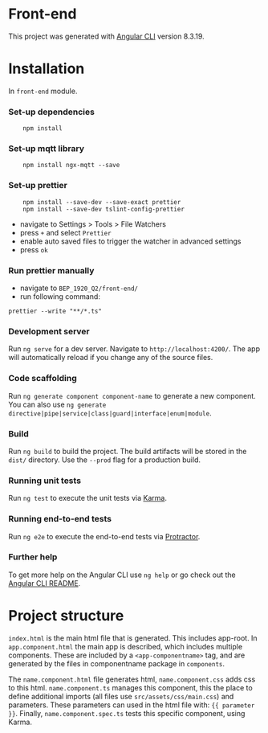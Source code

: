 # Front-end
This project was generated with [Angular CLI](https://github.com/angular/angular-cli) version 8.3.19.

# Installation
In `front-end` module.
### Set-up dependencies
````
    npm install
````
### Set-up mqtt library
````
    npm install ngx-mqtt --save
````

### Set-up prettier
```
    npm install --save-dev --save-exact prettier
    npm install --save-dev tslint-config-prettier
```
- navigate to Settings > Tools > File Watchers 
- press `+` and select `Prettier`
- enable auto saved files to trigger the watcher in advanced settings
- press `ok`

### Run prettier manually
- navigate to `BEP_1920_Q2/front-end/`
- run following command: 
```
prettier --write "**/*.ts"
```

### Development server

Run `ng serve` for a dev server. Navigate to `http://localhost:4200/`. The app will automatically reload if you change any of the source files.

### Code scaffolding

Run `ng generate component component-name` to generate a new component. You can also use `ng generate directive|pipe|service|class|guard|interface|enum|module`.

### Build

Run `ng build` to build the project. The build artifacts will be stored in the `dist/` directory. Use the `--prod` flag for a production build.

### Running unit tests

Run `ng test` to execute the unit tests via [Karma](https://karma-runner.github.io).

### Running end-to-end tests

Run `ng e2e` to execute the end-to-end tests via [Protractor](http://www.protractortest.org/).

### Further help

To get more help on the Angular CLI use `ng help` or go check out the [Angular CLI README](https://github.com/angular/angular-cli/blob/master/README.md).

# Project structure
`index.html` is the main html file that is generated. This includes app-root. 
In `app.component.html` the main app is described, which includes multiple components. 
These are included by a `<app-componentname>` tag, and are generated by the files in componentname package in `components`.

The `name.component.html` file generates html, `name.component.css` adds css to this html. 
`name.component.ts` manages this component, this the place to define additional imports (all files use `src/assets/css/main.css`) and parameters. 
These parameters can used in the html file with: `{{ parameter }}`. Finally, `name.component.spec.ts` tests this specific component, using Karma. 
